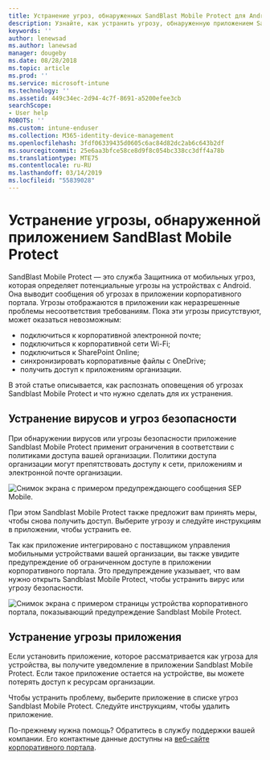 ```yaml
---
title: Устранение угроз, обнаруженных SandBlast Mobile Protect для Android | Документы Майкрософт
description: Узнайте, как устранить угрозу, обнаруженную приложением SandBlast Mobile Protect для Android.
keywords: ''
author: lenewsad
ms.author: lanewsad
manager: dougeby
ms.date: 08/28/2018
ms.topic: article
ms.prod: ''
ms.service: microsoft-intune
ms.technology: ''
ms.assetid: 449c34ec-2d94-4c7f-8691-a5200efee3cb
searchScope:
- User help
ROBOTS: ''
ms.custom: intune-enduser
ms.collection: M365-identity-device-management
ms.openlocfilehash: 3fdf06339435d0605c6ac84d82dc2ab6c643b2df
ms.sourcegitcommit: 25e6aa3bfce58ce8d9f8c054bc338cc3dff4a78b
ms.translationtype: MTE75
ms.contentlocale: ru-RU
ms.lasthandoff: 03/14/2019
ms.locfileid: "55839028"
---
```

# <a name="resolve-a-threat-found-by-sandblast-mobile-protect"></a>Устранение угрозы, обнаруженной приложением SandBlast Mobile Protect

SandBlast Mobile Protect — это служба Защитника от мобильных угроз, которая определяет потенциальные угрозы на устройствах с Android. Она выводит сообщения об угрозах в приложении корпоративного портала. Угрозы отображаются в приложении как неразрешенные проблемы несоответствия требованиям. Пока эти угрозы присутствуют, может оказаться невозможным:   

* подключиться к корпоративной электронной почте;
* подключиться к корпоративной сети Wi-Fi;
* подключиться к SharePoint Online;
* синхронизировать корпоративные файлы с OneDrive;
* получить доступ к приложениям организации.

В этой статье описывается, как распознать оповещения об угрозах Sandblast Mobile Protect и что нужно сделать для их устранения.  

## <a name="troubleshoot-virus-or-security-threat"></a>Устранение вирусов и угроз безопасности  
При обнаружении вирусов или угрозы безопасности приложение Sandblast Mobile Protect применит ограничения в соответствии с политиками доступа вашей организации. Политики доступа организации могут препятствовать доступу к сети, приложениям и электронной почте организации.  

![Снимок экрана с примером предупреждающего сообщения SEP Mobile.](./media/skycure-list-of-potential-issues-android.png)  

При этом Sandblast Mobile Protect также предложит вам принять меры, чтобы снова получить доступ. Выберите угрозу и следуйте инструкциям в приложении, чтобы устранить ее.

Так как приложение интегрировано с поставщиком управления мобильными устройствами вашей организации, вы также увидите предупреждение об ограниченном доступе в приложении корпоративного портала. Это предупреждение указывает, что вам нужно открыть Sandblast Mobile Protect, чтобы устранить вирус или угрозу безопасности.

  ![Снимок экрана с примером страницы устройства корпоративного портала, показывающий предупреждение Sandblast Mobile Protect.](./media/CP-lookout-virus-banner-1808.png)  

## <a name="troubleshoot-an-app-threat"></a>Устранение угрозы приложения  

Если установить приложение, которое рассматривается как угроза для устройства, вы получите уведомление в приложении Sandblast Mobile Protect. Если такое приложение остается на устройстве, вы можете потерять доступ к ресурсам организации.  

Чтобы устранить проблему, выберите приложение в списке угроз Sandblast Mobile Protect. Следуйте инструкциям, чтобы удалить приложение.     

По-прежнему нужна помощь? Обратитесь в службу поддержки вашей компании. Его контактные данные доступны на [веб-сайте корпоративного портала](https://go.microsoft.com/fwlink/?linkid=2010980).
